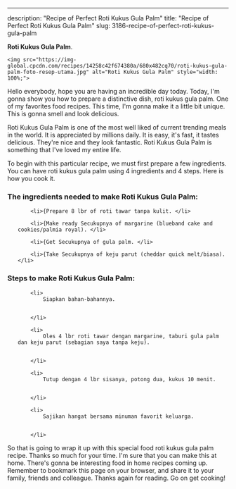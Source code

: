 ---
description: "Recipe of Perfect Roti Kukus Gula Palm"
title: "Recipe of Perfect Roti Kukus Gula Palm"
slug: 3186-recipe-of-perfect-roti-kukus-gula-palm

<p>
	<strong>Roti Kukus Gula Palm</strong>. 
	
</p>
<p>
	
	<img src="https://img-global.cpcdn.com/recipes/14258c42f674380a/680x482cq70/roti-kukus-gula-palm-foto-resep-utama.jpg" alt="Roti Kukus Gula Palm" style="width: 100%;">
	
	
</p>
<p>
	Hello everybody, hope you are having an incredible day today. Today, I'm gonna show you how to prepare a distinctive dish, roti kukus gula palm. One of my favorites food recipes. This time, I'm gonna make it a little bit unique. This is gonna smell and look delicious.
</p>
	
<p>
	Roti Kukus Gula Palm is one of the most well liked of current trending meals in the world. It is appreciated by millions daily. It is easy, it's fast, it tastes delicious. They're nice and they look fantastic. Roti Kukus Gula Palm is something that I've loved my entire life.
</p>
<p>
	
</p>

<p>
To begin with this particular recipe, we must first prepare a few ingredients. You can have roti kukus gula palm using 4 ingredients and 4 steps. Here is how you cook it.
</p>

<h3>The ingredients needed to make Roti Kukus Gula Palm:</h3>

<ol>
	
		<li>{Prepare 8 lbr of roti tawar tanpa kulit. </li>
	
		<li>{Make ready Secukupnya of margarine (blueband cake and cookies/palmia royal). </li>
	
		<li>{Get Secukupnya of gula palm. </li>
	
		<li>{Take Secukupnya of keju parut (cheddar quick melt/biasa). </li>
	
</ol>
<p>
	
</p>

<h3>Steps to make Roti Kukus Gula Palm:</h3>

<ol>
	
		<li>
			Siapkan bahan-bahannya.
			
			
		</li>
	
		<li>
			Oles 4 lbr roti tawar dengan margarine, taburi gula palm dan keju parut (sebagian saya tanpa keju).
			
			
		</li>
	
		<li>
			Tutup dengan 4 lbr sisanya, potong dua, kukus 10 menit.
			
			
		</li>
	
		<li>
			Sajikan hangat bersama minuman favorit keluarga.
			
			
		</li>
	
</ol>

<p>
	
</p>

<p>
	So that is going to wrap it up with this special food roti kukus gula palm recipe. Thanks so much for your time. I'm sure that you can make this at home. There's gonna be interesting food in home recipes coming up. Remember to bookmark this page on your browser, and share it to your family, friends and colleague. Thanks again for reading. Go on get cooking!
</p>
